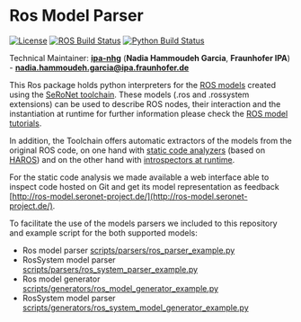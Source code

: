# Ros Model Parser


[![License](https://img.shields.io/badge/License-Apache%202.0-blue.svg)](https://opensource.org/licenses/Apache-2.0)
[![ROS Build Status](https://www.travis-ci.com/ipa320/ros_model_parser.svg?branch=master)](https://www.travis-ci.com/github/ipa320/ros_model_parser)
[![Python Build Status](https://github.com/ipa320/ros_model_parser/actions/workflows/build.yaml/badge.svg)](https://github.com/ipa320/ros_model_parser/actions/workflows/build.yaml)


Technical Maintainer: [**ipa-nhg**](https://github.com/ipa-nhg/) (**Nadia Hammoudeh Garcia**, **Fraunhofer IPA**) - **nadia.hammoudeh.garcia@ipa.fraunhofer.de**

This Ros package holds python interpreters for the [ROS models](https://github.com/ipa320/ros-model/) created using the [SeRoNet toolchain](https://www.seronet-projekt.de/platform/tooling.html). These models (.ros and .rossystem extensions) can be used to describe ROS nodes, their interaction and the instantiation at runtime for further information please check the [ROS model tutorials](https://github.com/ipa320/ros-model/#tutorials).


In addition, the Toolchain offers automatic extractors of the models from the original ROS code, on one hand with [static code analyzers](https://github.com/ipa320/ros-model-cloud) (based on [HAROS](https://github.com/git-afsantos/haros)) and on the other hand with [introspectors at runtime](https://github.com/ipa320/ros_graph_parser/).

For the static code analysis we made available a web interface able to inspect code hosted on Git and get its model representation as feedback [http://ros-model.seronet-project.de/](http://ros-model.seronet-project.de/).


To facilitate the use of the models parsers we included to this repository and example script for the both supported models:

- Ros model parser [scripts/parsers/ros_parser_example.py](scripts/parsers/ros_parser_example.py)
- RosSystem model parser [scripts/parsers/ros_system_parser_example.py](scripts/parsers/ros_system_parser_example.py)
- Ros model generator [scripts/generators/ros_model_generator_example.py](scripts/generators/ros_model_generator_example.py)
- RosSystem model parser [scripts/generators/ros_system_model_generator_example.py](scripts/generators/ros_system_model_generator_example.py)

